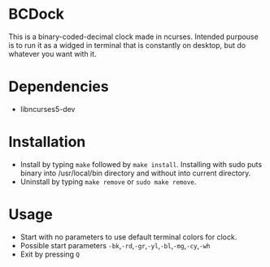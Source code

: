 # BCDock
This is a binary-coded-decimal clock made in ncurses. Intended purpouse is to run it as a widged in terminal that is constantly on desktop, but do whatever you want with it.

# Dependencies
* libncurses5-dev

# Installation
* Install by typing `make` followed by `make install`. Installing with sudo puts binary into /usr/local/bin directory and without into current directory.
* Uninstall by typing `make remove` or `sudo make remove`.

# Usage
* Start with no parameters to use default terminal colors for clock.
* Possible start parameters `-bk`,`-rd`,`-gr`,`-yl`,`-bl`,`-mg`,`-cy`,`-wh`
* Exit by pressing `Q`
